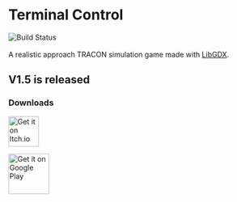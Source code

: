 # Terminal Control
![Build Status](https://terminalcontrol.pythonanywhere.com/jenkinsBuildFull)
\
\
A realistic approach TRACON simulation game made with [LibGDX](https://libgdx.badlogicgames.com/).

## V1.5 is released

### Downloads

[<img src="https://static.itch.io/images/badge.svg"
     alt="Get it on Itch.io"
     height="60">](https://bombbird2001.itch.io/terminal-control)

[<img src="https://play.google.com/intl/en_us/badges/images/generic/en-play-badge.png"
     alt="Get it on Google Play"
     height="80">](https://play.google.com/store/apps/details?id=com.bombbird.terminalcontrollite)
